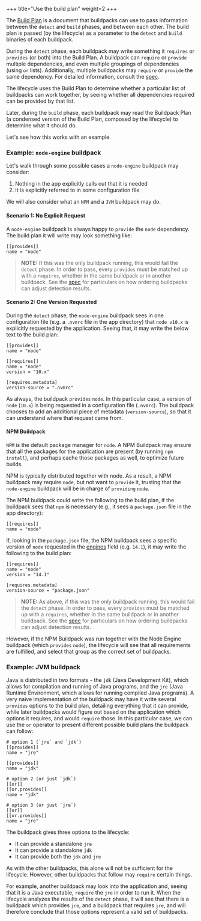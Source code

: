 +++
title="Use the build plan"
weight=2
+++

The [Build Plan](https://github.com/buildpacks/spec/blob/main/buildpack.md#build-plan-toml) is a document that buildpacks can use to pass information between the `detect` and `build` phases, and between each other.
The build plan is passed (by the lifecycle) as a parameter to the `detect` and `build` binaries of each buildpack.

<!--more-->

During the `detect` phase, each buildpack may write something it `requires` or `provides` (or both) into the Build Plan.
A buildpack can `require` or `provide` multiple dependencies, and even multiple groupings of dependencies (using `or` lists).
Additionally, multiple buildpacks may `require` or `provide` the same dependency.
For detailed information, consult the [spec](https://github.com/buildpacks/spec/blob/main/buildpack.md#buildpack-plan-toml).

The lifecycle uses the Build Plan to determine whether a particular list of buildpacks can work together,
by seeing whether all dependencies required can be provided by that list.

Later, during the `build` phase, each buildpack may read the Buildpack Plan (a condensed version of the Build Plan, composed by the lifecycle) to determine what it should do.

Let's see how this works with an example.

### Example: `node-engine` buildpack

Let's walk through some possible cases a `node-engine` buildpack may consider:

1.  Nothing in the app explicitly calls out that it is needed
2.  It is explicitly referred to in some configuration file

We will also consider what an `NPM` and a `JVM` buildpack may do.

#### Scenario 1: No Explicit Request

A `node-engine` buildpack is always happy to `provide` the `node` dependency. The build plan it will write may look something like:
```
[[provides]]
name = "node"
```
> **NOTE:** If this was the only buildpack running, this would fail the `detect` phase. In order to pass, every `provides` must be matched up with a `requires`, whether in the same buildpack or in another buildpack.
> See the [spec](https://github.com/buildpacks/spec/blob/main/buildpack.md#phase-1-detection) for particulars on how ordering buildpacks can adjust detection results.

#### Scenario 2: One Version Requested

During the `detect` phase, the `node-engine` buildpack sees in one configuration file (e.g. a `.nvmrc` file in the app directory) that `node v10.x` is explicitly requested by the application. Seeing that, it may write the below text to the build plan:
```
[[provides]]
name = "node"

[[requires]]
name = "node"
version = "10.x"

[requires.metadata]
version-source = ".nvmrc"
```

As always, the buildpack `provides` `node`. In this particular case, a version of `node` (`10.x`) is being requested in a configuration file (`.nvmrc`). The buildpack chooses to add an additional piece of metadata (`version-source`), so that it can understand where that request came from.

#### NPM Buildpack

`NPM` is the default package manager for `node`. A NPM Buildpack may ensure that all the packages for the application are present (by running `npm install`), and perhaps cache those packages as well, to optimize future builds.

NPM is typically distributed together with node. As a result, a NPM buildpack may require `node`, but not want to `provide` it, trusting that the `node-engine` buildpack will be in charge of `providing` `node`.

The NPM buildpack could write the following to the build plan, if the buildpack sees that `npm` is necessary (e.g., it sees a `package.json` file in the app directory):
```
[[requires]]
name = "node"
```

If, looking in the `package.json` file, the NPM buildpack sees a specific version of `node` requested in the [engines](https://docs.npmjs.com/files/package.json#engines) field (e.g. `14.1`), it may write the following to the build plan:
```
[[requires]]
name = "node"
version = "14.1"

[requires.metadata]
version-source = "package.json"
```

> **NOTE:** As above, if this was the only buildpack running, this would fail the `detect` phase. In order to pass, every `provides` must be matched up with a `requires`, whether in the same buildpack or in another buildpack.
> See the [spec](https://github.com/buildpacks/spec/blob/main/buildpack.md#phase-1-detection) for particulars on how ordering buildpacks can adjust detection results.

However, if the NPM Buildpack was run together with the Node Engine buildpack (which `provides` `node`), the lifecycle will see that all requirements are fulfilled, and select that group as the correct set of buildpacks.

### Example: JVM buildpack

Java is distributed in two formats - the `jdk` (Java Development Kit), which allows for compilation and running of Java programs, and the `jre` (Java Runtime Environment,  which allows for running compiled Java programs).
A very naive implementation of the buildpack may have it write several `provides` options to the build plan, detailing everything that it can provide,
while later buildpacks would figure out based on the application which options it requires, and would `require` those.
In this particular case, we can use the `or` operator to present different possible build plans the buildpack can follow:

```
# option 1 (`jre` and `jdk`)
[[provides]]
name = "jre"

[[provides]]
name = "jdk"

# option 2 (or just `jdk`)
[[or]]
[[or.provides]]
name = "jdk"

# option 3 (or just `jre`)
[[or]]
[[or.provides]]
name = "jre"
```

The buildpack gives three options to the lifecycle:
* It can provide a standalone `jre`
* It can provide a standalone `jdk`
* It can provide both the `jdk` and `jre`

As with the other buildpacks, this alone will not be sufficient for the lifecycle. However, other buildpacks that follow may `require` certain things.

For example, another buildpack may look into the application and, seeing that it is a Java executable, `require` the `jre` in order to run it.
When the lifecycle analyzes the results of the `detect` phase, it will see that there is a buildpack which provides `jre`, and a buildpack that requires `jre`,
and will therefore conclude that those options represent a valid set of buildpacks.
